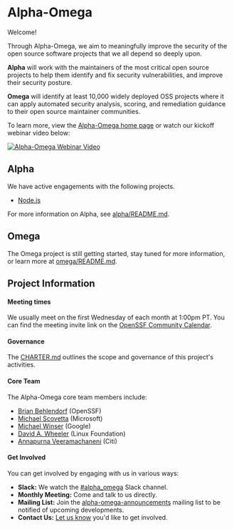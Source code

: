 # Alpha-Omega

Welcome!

Through Alpha-Omega, we aim to meaningfully improve the security of the open source software
projects that we all depend so deeply upon.

**Alpha** will work with the maintainers of the most critical open source projects to help them
identify and fix security vulnerabilities, and improve their security posture.

**Omega** will identify at least 10,000 widely deployed OSS projects where it can apply automated
security analysis, scoring, and remediation guidance to their open source maintainer communities.

To learn more, view the [Alpha-Omega home page](https://openssf.org/community/alpha-omega/) or
watch our kickoff webinar video below:

[![Alpha-Omega Webinar Video](https://img.youtube.com/vi/dRrFDylU7kg/0.jpg)](https://www.youtube.com/watch?v=dRrFDylU7kg)

## Alpha

We have active engagements with the following projects.

* [Node.js](/alpha/engagements/2022/node.js)

For more information on Alpha, see [alpha/README.md](alpha/README.md).

## Omega

The Omega project is still getting started, stay tuned for more information, or learn more
at [omega/README.md](omega/README.md).

## Project Information

#### Meeting times

We usually meet on the first Wednesday of each month at 1:00pm PT. You can find the meeting
invite link on the [OpenSSF Community Calendar](https://calendar.google.com/calendar?cid=czYzdm9lZmhwNWk5cGZsdGI1cTY3bmdwZXNAZ3JvdXAuY2FsZW5kYXIuZ29vZ2xlLmNvbQ).

#### Governance

The [CHARTER.md](https://github.com/ossf/alpha-omega/blob/main/CHARTER.md) outlines the scope and governance of this project's activities.

#### Core Team

The Alpha-Omega core team members include:

* [Brian Behlendorf](https://www.linkedin.com/in/brianbehlendorf) (OpenSSF)
* [Michael Scovetta](https://linkedin.com/in/scovetta) (Microsoft)
* [Michael Winser](https://www.linkedin.com/in/michaelw) (Google)
* [David A. Wheeler](https://www.linkedin.com/in/david-a-wheeler-27798688/) (Linux Foundation)
* [Annapurna Veeramachaneni](https://www.linkedin.com/in/annapurna-veeramachaneni-2907a615b/) (Citi)

#### Get Involved

You can get involved by engaging with us in various ways:

* **Slack:** We watch the [#alpha_omega](https://openssf.slack.com/archives/C02LUUWQZNK) Slack channel.
* **Monthly Meeting:** Come and talk to us directly.
* **Mailing List:** Join the [alpha-omega-announcements](https://lists.openssf.org/g/alpha-omega-announcements) mailing list to be notified of upcoming developments.
* **Contact Us:** [Let us know](https://docs.google.com/forms/d/e/1FAIpQLSdIxDf1onzE66a5yrSedNkxWu_wr7xmZEsQl9lpHnSbzQBvJw/viewform) you'd like to get involved.

